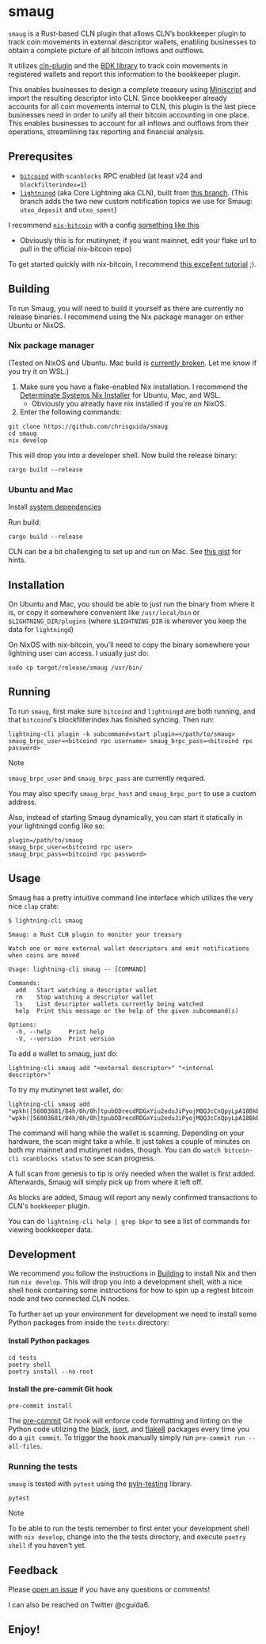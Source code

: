 # smaug
`smaug` is a Rust-based CLN plugin that allows CLN’s bookkeeper plugin to track coin movements in external descriptor wallets, enabling businesses to obtain a complete picture of all bitcoin inflows and outflows.

It utilizes [cln-plugin](https://docs.rs/cln-plugin/latest/cln_plugin/) and the [BDK library](https://github.com/bitcoindevkit/bdk) to track coin movements in registered wallets and report this information to the bookkeeper plugin.

This enables businesses to design a complete treasury using [Miniscript](https://bitcoin.sipa.be/miniscript/) and import the resulting descriptor into CLN. Since bookkeeper already accounts for all coin movements internal to CLN, this plugin is the last piece businesses need in order to unify all their bitcoin accounting in one place. This enables businesses to account for all inflows and outflows from their operations, streamlining tax reporting and financial analysis.

## Prerequsites
- [`bitcoind`](https://github.com/bitcoin/bitcoin) with `scanblocks` RPC enabled (at least v24 and `blockfilterindex=1`)
- [`lightningd`](https://github.com/elementsproject/lightning) (aka Core Lightning aka CLN), built from [this branch](https://github.com/niftynei/lightning/tree/nifty/onchain_notif). (This branch adds the two new custom notification topics we use for Smaug: `utxo_deposit` and `utxo_spent`)

I recommend [`nix-bitcoin`](https://nixbitcoin.org) with a config [something like this](https://github.com/chrisguida/nix-dell)
- Obviously this is for mutinynet; if you want mainnet, edit your flake url to pull in the official nix-bitcoin repo)

To get started quickly with nix-bitcoin, I recommend [this excellent tutorial](https://github.com/chrisguida/nixos-mutinynet-tutorial) ;).

## Building
To run Smaug, you will need to build it yourself as there are currently no release binaries. I recommend using the Nix package manager on either Ubuntu or NixOS.

### Nix package manager
(Tested on NixOS and Ubuntu. Mac build is [currently broken](https://github.com/chrisguida/smaug/issues/35). Let me know if you try it on WSL.)

1. Make sure you have a flake-enabled Nix installation. I recommend the [Determinate Systems Nix Installer](https://zero-to-nix.com/start/install) for Ubuntu, Mac, and WSL.
    - Obviously you already have nix installed if you're on NixOS.
2. Enter the following commands:

```
git clone https://github.com/chrisguida/smaug
cd smaug
nix develop
```

This will drop you into a developer shell. Now build the release binary:

```
cargo build --release
```

### Ubuntu and Mac
Install [system dependencies](https://github.com/chrisguida/smaug/blob/master/flake.nix#L41)

Run build:
```
cargo build --release
```

CLN can be a bit challenging to set up and run on Mac. See [this gist](https://gist.github.com/chrisguida/a2adf91dca5787c295f7d59d7d20958c) for hints.

## Installation

On Ubuntu and Mac, you should be able to just run the binary from where it is, or copy it somewhere convenient like `/usr/local/bin` or `$LIGHTNING_DIR/plugins` (where `$LIGHTNING_DIR` is wherever you keep the data for `lightningd`)

On NixOS with nix-bitcoin, you'll need to copy the binary somewhere your lightning user can access. I usually just do:
```
sudo cp target/release/smaug /usr/bin/
```

## Running

To run `smaug`, first make sure `bitcoind` and `lightningd` are both running, and that `bitcoind`'s blockfilterindex has finished syncing.
Then run:
```
lightning-cli plugin -k subcommand=start plugin=</path/to/smaug> smaug_brpc_user=<bitcoind rpc username> smaug_brpc_pass=<bitcoind rpc password>
```

> [!NOTE]
> `smaug_brpc_user` and `smaug_brpc_pass` are currently required.

You may also specify `smaug_brpc_host` and `smaug_brpc_port` to use a custom address.

Also, instead of starting Smaug dynamically, you can start it statically in your lightningd config like so:
```
plugin=/path/to/smaug
smaug_brpc_user=<bitcoind rpc user>
smaug_brpc_pass=<bitcoind rpc password>
```

## Usage
Smaug has a pretty intuitive command line interface which utilizes the very nice `clap` crate:

```
$ lightning-cli smaug

Smaug: a Rust CLN plugin to monitor your treasury

Watch one or more external wallet descriptors and emit notifications when coins are moved

Usage: lightning-cli smaug -- [COMMAND]

Commands:
  add   Start watching a descriptor wallet
  rm    Stop watching a descriptor wallet
  ls    List descriptor wallets currently being watched
  help  Print this message or the help of the given subcommand(s)

Options:
  -h, --help     Print help
  -V, --version  Print version
```
To add a wallet to smaug, just do:
```
lightning-cli smaug add "<external descriptor>" "<internal descriptor>"
```

To try my mutinynet test wallet, do:
```
lightning-cli smaug add "wpkh([56003681/84h/0h/0h]tpubDDrecdRDGxYiu2eduJiPyojMQQJcCnQpyLpA18BkEFtr8S9jgAGAhZ5TKgpArzcnu8qYcVtad2KGXhWsxRgjJbLLwMDH3SW4YcaHbScwLs1/0/*)#840qygs5" "wpkh([56003681/84h/0h/0h]tpubDDrecdRDGxYiu2eduJiPyojMQQJcCnQpyLpA18BkEFtr8S9jgAGAhZ5TKgpArzcnu8qYcVtad2KGXhWsxRgjJbLLwMDH3SW4YcaHbScwLs1/1/*)#kp2peaqv"
```

The command will hang while the wallet is scanning. Depending on your hardware, the scan might take a while. It just takes a couple of minutes on both my mainnet and mutinynet nodes, though.
You can do `watch bitcoin-cli scanblocks status` to see scan progress.

A full scan from genesis to tip is only needed when the wallet is first added. Afterwards, Smaug will simply pick up from where it left off.

As blocks are added, Smaug will report any newly confirmed transactions to CLN's `bookkeeper` plugin.

You can do `lightning-cli help | grep bkpr` to see a list of commands for viewing bookkeeper data.

## Development

We recommend you follow the instructions in [Building](##building) to install Nix and then run `nix develop`. This will drop you into a development shell, with a nice shell hook containing some instructions for how to spin up a regtest bitcoin node and two connected CLN nodes.

To further set up your environment for development we need to install some Python packages from inside the `tests` directory:

#### Install Python packages
```
cd tests
poetry shell
poetry install --no-root
```

#### Install the pre-commit Git hook
```
pre-commit install
```

The [pre-commit](https://pre-commit.com/) Git hook will enforce code formatting and linting on the Python code utilizing the [black](https://black.readthedocs.io/en/stable/), [isort](https://pycqa.github.io/isort/), and [flake8](https://flake8.pycqa.org/en/latest/) packages every time you do a `git commit`. To trigger the hook manually simply run `pre-commit run --all-files`.

### Running the tests
`smaug` is tested with `pytest` using the [pyln-testing](https://pypi.org/project/pyln-testing/) library.
```
pytest
```

> [!NOTE]
> To be able to run the tests remember to first enter your development shell with `nix develop`, change into the the tests directory, and execute `poetry shell` if you haven't yet.

## Feedback
Please [open an issue](https://github.com/chrisguida/smaug/issues/new/choose) if you have any questions or comments!

I can also be reached on Twitter @cguida6.

## Enjoy!
